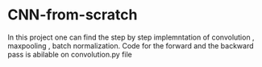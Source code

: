 # CNN-from-scratch
In this project one can find the step by step implemntation of convolution , maxpooling , batch normalization.
Code for the forward and the backward pass is abilable on convolution.py file
